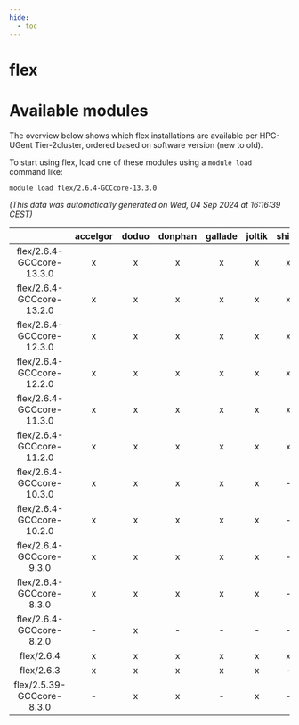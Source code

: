 ```yaml
---
hide:
  - toc
---
```


flex
====

# Available modules


The overview below shows which flex installations are available per HPC-UGent Tier-2cluster, ordered based on software version (new to old).

To start using flex, load one of these modules using a `module load` command like:

```shell
module load flex/2.6.4-GCCcore-13.3.0
```

*(This data was automatically generated on Wed, 04 Sep 2024 at 16:16:39 CEST)*  

| |accelgor|doduo|donphan|gallade|joltik|shinx|skitty|
| :---: | :---: | :---: | :---: | :---: | :---: | :---: | :---: |
|flex/2.6.4-GCCcore-13.3.0|x|x|x|x|x|x|x|
|flex/2.6.4-GCCcore-13.2.0|x|x|x|x|x|x|x|
|flex/2.6.4-GCCcore-12.3.0|x|x|x|x|x|x|x|
|flex/2.6.4-GCCcore-12.2.0|x|x|x|x|x|x|x|
|flex/2.6.4-GCCcore-11.3.0|x|x|x|x|x|x|x|
|flex/2.6.4-GCCcore-11.2.0|x|x|x|x|x|x|x|
|flex/2.6.4-GCCcore-10.3.0|x|x|x|x|x|-|x|
|flex/2.6.4-GCCcore-10.2.0|x|x|x|x|x|-|x|
|flex/2.6.4-GCCcore-9.3.0|x|x|x|x|x|-|x|
|flex/2.6.4-GCCcore-8.3.0|x|x|x|x|x|-|x|
|flex/2.6.4-GCCcore-8.2.0|-|x|-|-|-|-|-|
|flex/2.6.4|x|x|x|x|x|x|x|
|flex/2.6.3|x|x|x|x|x|-|x|
|flex/2.5.39-GCCcore-8.3.0|-|x|x|-|x|-|x|
